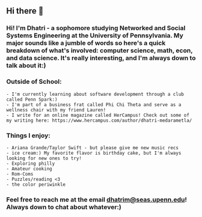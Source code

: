 ## Hi there 👋

### Hi! I'm Dhatri - a sophomore studying Networked and Social Systems Engineering at the University of Pennsylvania. My major sounds like a jumble of words so here's a quick breakdown of what's involved: computer science, math, econ, and data science. It's really interesting, and I'm always down to talk about it:)

### **Outside of School:**
    - I'm currently learning about software development through a club called Penn Spark:)
    - I'm part of a business frat called Phi Chi Theta and serve as a wellness chair with my friend Lauren!
    - I write for an online magazine called HerCampus! Check out some of my writing here: https://www.hercampus.com/author/dhatri-medarametla/

### **Things I enjoy:**
    - Ariana Grande/Taylor Swift - but please give me new music recs
    - ice cream:) My favorite flavor is birthday cake, but I'm always looking for new ones to try!
    - Exploring philly 
    - Amateur cooking
    - Rom-Coms
    - Puzzles/reading <3
    - the color periwinkle

### Feel free to reach me at the email **dhatrim@seas.upenn.edu**! Always down to chat about whatever:)
